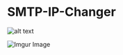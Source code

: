 # SMTP-IP-Changer

![alt text](https://media.giphy.com/media/kFIk0PR7e9zyRuywvO/giphy.gif)

![Imgur Image](https://imgur.com/aWD6pDx.png)

